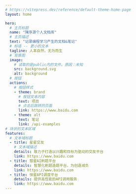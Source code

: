 ```yaml
---
# https://vitepress.dev/reference/default-theme-home-page
layout: home

hero:
  # 主页标题
  name: "陳序源个人文档库"
  # 主页描述
  text: "记录编程学习产生的文档&笔记"
  # 标语 -- 更小的文本
  tagline: 人本自然，无为而生
  # 背景图
  image: 
    # 读取的是public内的文件。原因：未知
    src: background.svg
    alt: background
  # 按钮
  actions:
    # 按钮样式
    - theme: brand
      # 按钮文本内容
      text: 项目
      # 点击后跳转的页面
      link: https://www.baidu.com
    - theme: alt
      text: 笔记
      link: /api-examples
# 块状的文本区域
features:
  # 文本域标题
  - title: 星星交友
    # 文本域描述
    details: 致力于打造以兴趣和目标为驱动的交友平台
    link: https://www.baidu.com
  - title: 彗星AI刷题平台
    details: 智慧化刷题造题平台，为创造减负
    link: https://www.baidu.com
  - title: 恒星API调度平台
    details: 提供高性能的API调用服务
    link: https://www.baidu.com
---
```



